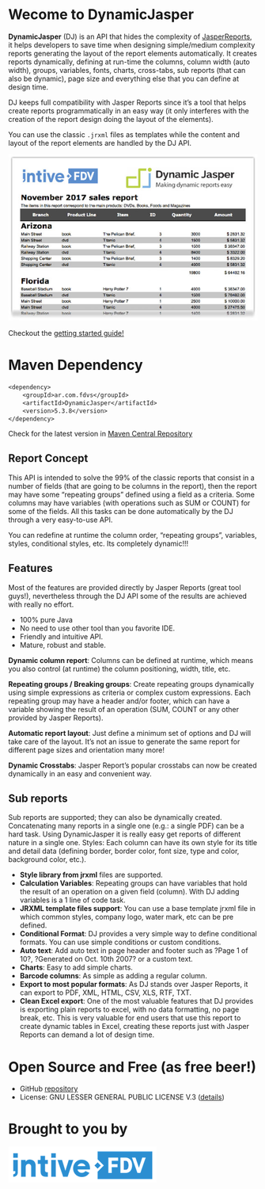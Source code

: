 # Wecome to DynamicJasper

**DynamicJasper** (DJ) is an API that hides the complexity of [JasperReports](https://community.jaspersoft.com/project/jasperreports-library), it helps developers to save time when designing simple/medium complexity reports generating the layout of the report elements automatically. It creates reports dynamically, defining at run-time the columns, column width (auto width), groups, variables, fonts, charts, cross-tabs, sub reports (that can also be dynamic), page size and everything else that you can define at design time.

DJ keeps full compatibility with Jasper Reports since it’s a tool that helps create reports programmatically in an easy way (it only interferes with the creation of the report design doing the layout of the elements).

You can use the classic `.jrxml` files as templates while the content and layout of the report elements are handled by the DJ API.

![!](./images/dj-home.png "Actual DynamicJasper output")

Checkout the [getting started guide!](./getting-started.md)

# Maven Dependency
```
<dependency>
    <groupId>ar.com.fdvs</groupId>
    <artifactId>DynamicJasper</artifactId>
    <version>5.3.8</version>
</dependency>
```
Check for the latest version in [Maven Central Repository](https://mvnrepository.com/artifact/ar.com.fdvs/DynamicJasper)

## Report Concept

This API is intended to solve the 99% of the classic reports that consist in a number of fields (that are going to be columns in the report), then the report may have some “repeating groups” defined using a field as a criteria. Some columns may have variables (with operations such as SUM or COUNT) for some of the fields. All this tasks can be done automatically by the DJ through a very easy-to-use API.

You can redefine at runtime the column order, “repeating groups”, variables, styles, conditional styles, etc. Its completely dynamic!!!

## Features

Most of the features are provided directly by Jasper Reports (great tool guys!), nevertheless through the DJ API some of the results are achieved with really no effort.

* 100% pure Java
* No need to use other tool than you favorite IDE.
* Friendly and intuitive API.
* Mature, robust and stable.

__Dynamic column report__: Columns can be defined at runtime, which means you also control (at runtime) the column positioning, width, title, etc.

__Repeating groups / Breaking groups__: Create repeating groups dynamically using simple expressions as criteria or complex custom expressions. Each repeating group may have a header and/or footer, which can have a variable showing the result of an operation (SUM, COUNT or any other provided by Jasper Reports).

__Automatic report layout__: Just define a minimum set of options and DJ will take care of the layout. It’s not an issue to generate the same report for different page sizes and orientation many more!

__Dynamic Crosstabs__: Jasper Report’s popular crosstabs can now be created dynamically in an easy and convenient way.

## Sub reports

Sub reports are supported; they can also be dynamically created.
Concatenating many reports in a single one (e.g.: a single PDF) can be a hard task. Using DynamicJasper it is really easy get reports of different nature in a single one.
Styles: Each column can have its own style for its title and detail data (defining border, border color, font size, type and color, background color, etc.).

* __Style library from jrxml__ files are supported.
* __Calculation Variables__: Repeating groups can have variables that hold the result of an operation on a given field (column). With DJ adding variables is a 1 line of code task.
* __JRXML template files support__: You can use a base template jrxml file in which common styles, company logo, water mark, etc can be pre defined.
* __Conditional Format__: DJ provides a very simple way to define conditional formats. You can use simple conditions or custom conditions.
* __Auto text__: Add auto text in page header and footer such as ?Page 1 of 10?, ?Generated on Oct. 10th 2007? or a custom text.
* __Charts__: Easy to add simple charts.
* __Barcode columns__: As simple as adding a regular column.
* __Export to most popular formats__: As DJ stands over Jasper Reports, it can export to PDF, XML, HTML, CSV, XLS, RTF, TXT.
* __Clean Excel export__: One of the most valuable features that DJ provides is exporting plain reports to excel, with no data formatting, no page break, etc. This is very valuable for end users that use this report to create dynamic tables in Excel, creating these reports just with Jasper Reports can demand a lot of design time.


# Open Source and Free (as free beer!)

* GitHub [repository](https://github.com/intive-FDV/DynamicJasper)
* License:  GNU LESSER GENERAL PUBLIC LICENSE V.3 ([details](./license.md))

# Brought to you by
[![!](./images/intive-fdv.png "Intive-FDV, formerly known as FDV Solutions")](https://intive.com/)

